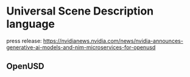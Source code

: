 # Universal Scene Description language
press release: https://nvidianews.nvidia.com/news/nvidia-announces-generative-ai-models-and-nim-microservices-for-openusd

## OpenUSD
